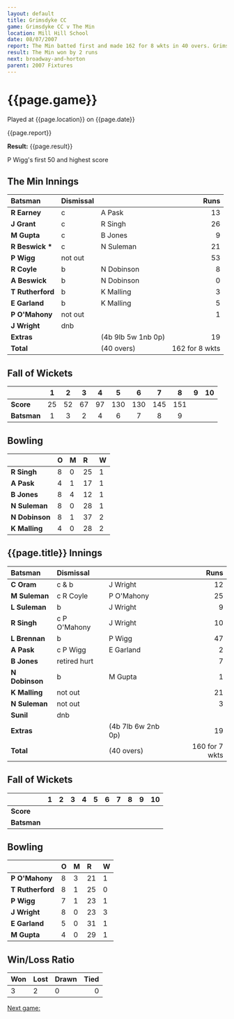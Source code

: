 ```yaml
---
layout: default
title: Grimsdyke CC
game: Grimsdyke CC v The Min
location: Mill Hill School
date: 08/07/2007
report: The Min batted first and made 162 for 8 wkts in 40 overs. Grimsdyke CC replied with 160 for 7 wkts in 40 overs
result: The Min won by 2 runs
next: broadway-and-horton
parent: 2007 Fixtures
---
```


# {{page.game}}

Played at {{page.location}} on {{page.date}}

{{page.report}}

**Result:** {{page.result}}

P Wigg's first 50 and highest score

## The Min Innings

| Batsman | Dismissal |  | Runs |
|:---|:---|---|---:|
| **R Earney** | c | A Pask | 13 |
| **J Grant** | c | R Singh | 26 |
| **M Gupta** | c | B Jones | 9 |
| **R Beswick &#42;** | c | N Suleman | 21 |
| **P Wigg** | not out |  | 53 |
| **R Coyle** | b | N Dobinson | 8 |
| **A Beswick** | b | N Dobinson | 0 |
| **T Rutherford** | b | K Malling | 3 |
| **E Garland** | b | K Malling | 5 |
| **P O'Mahony** | not out |  | 1 |
| **J Wright** | dnb |  |  |
| **Extras** | | (4b 9lb 5w 1nb 0p) | 19 |
| **Total** | | (40 overs) | 162 for 8 wkts |

## Fall of Wickets

| | 1 | 2 | 3 | 4 | 5 | 6 | 7 | 8 | 9 | 10 |
|---|:---:|:---:|:---:|:---:|:---:|:---:|:---:|:---:|:---:|:---:|
| **Score** | 25 | 52 | 67 | 97 | 130 | 130 | 145 | 151 |  |  |
| **Batsman** | 1 | 3 | 2 | 4 | 6 | 7 | 8 | 9 |  |  |

## Bowling

| | O | M | R | W |
|---|:---|:---|:---|:---|
| **R Singh** | 8 | 0 | 25 | 1 |
| **A Pask** | 4 | 1 | 17 | 1 |
| **B Jones** | 8 | 4 | 12 | 1 |
| **N Suleman** | 8 | 0 | 28 | 1 |
| **N Dobinson** | 8 | 1 | 37 | 2 |
| **K Malling** | 4 | 0 | 28 | 2 |

## {{page.title}} Innings

| Batsman | Dismissal |  | Runs |
|:---|:---|---|---:|
| **C Oram** | c & b | J Wright | 12 |
| **M Suleman** | c R Coyle | P O'Mahony | 25 |
| **L Suleman** | b | J Wright | 9 |
| **R Singh** | c P O'Mahony | J Wright | 10 |
| **L Brennan** | b | P Wigg | 47 |
| **A Pask** | c P Wigg | E Garland | 2 |
| **B Jones** | retired hurt |  | 7 |
| **N Dobinson** | b | M Gupta | 1 |
| **K Malling** | not out |  | 21 |
| **N Suleman** | not out |  | 3 |
| **Sunil** | dnb |  |  |
| **Extras** | | (4b 7lb 6w 2nb 0p) | 19 |
| **Total** | | (40 overs) | 160 for 7 wkts |

## Fall of Wickets

| | 1 | 2 | 3 | 4 | 5 | 6 | 7 | 8 | 9 | 10 |
|---|:---:|:---:|:---:|:---:|:---:|:---:|:---:|:---:|:---:|:---:|
| **Score** |  |  |  |  |  |  |  |  |  |  |
| **Batsman** |  |  |  |  |  |  |  |  |  |  |

## Bowling

| | O | M | R | W |
|---|:---|:---|:---|:---|
| **P O'Mahony** | 8 | 3 | 21 | 1 |
| **T Rutherford** | 8 | 1 | 25 | 0 |
| **P Wigg** | 7 | 1 | 23 | 1 |
| **J Wright** | 8 | 0 | 23 | 3 |
| **E Garland** | 5 | 0 | 31 | 1 |
| **M Gupta** | 4 | 0 | 29 | 1 | 

## Win/Loss Ratio

| Won | Lost | Drawn | Tied |
|:---|:---|:---|---:|
| 3 | 2 | 0 | 0 |

[Next game:]({{page.next}})